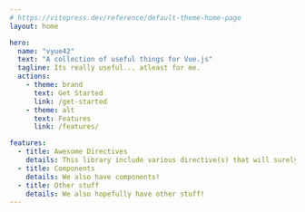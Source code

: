 ```yaml
---
# https://vitepress.dev/reference/default-theme-home-page
layout: home

hero:
  name: "vyue42"
  text: "A collection of useful things for Vue.js"
  tagline: Its really useful... atleast for me.
  actions:
    - theme: brand
      text: Get Started
      link: /get-started
    - theme: alt
      text: Features
      link: /features/

features:
  - title: Awesome Directives
    details: This library include various directive(s) that will surely make your life easier! <br>(atleast for me they did.)
  - title: Components
    details: We also have components!
  - title: Other stuff
    details: We also hopefully have other stuff!
---
```


